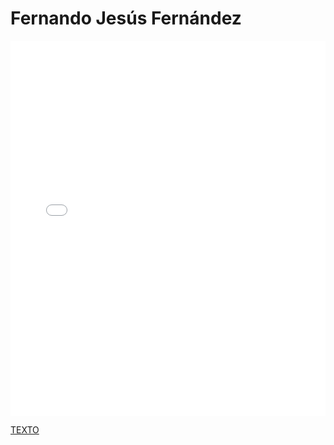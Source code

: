 # Fernando Jesús Fernández

<MDXLayout>
  <embed src="/assets/files/Fernando%20Jesus%20Fernandez%20Gallardo-d2a4179c35d05ef70484c95ade4925b0.pdf" type="application/pdf" width="100%" height="600px" />
</MDXLayout>

[TEXTO](../../../static/PDFs/Commitment/Fernando%20Jesus%20Fernandez%20Gallardo.pdf)